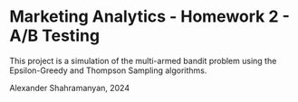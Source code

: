 # Marketing Analytics - Homework 2 - A/B Testing

This project is a simulation of the multi-armed bandit problem using the Epsilon-Greedy and Thompson Sampling algorithms.

Alexander Shahramanyan, 2024